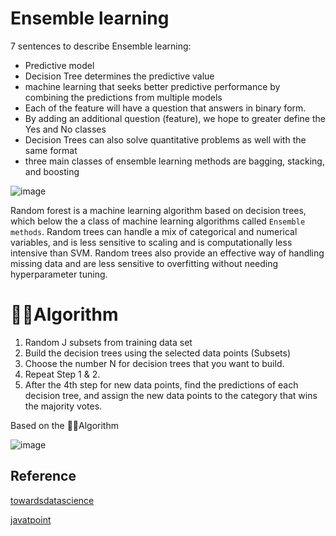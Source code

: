 
#  Ensemble learning
7 sentences to describe Ensemble learning:

- Predictive model
- Decision Tree determines the predictive value 
- machine learning that seeks better predictive performance by combining the predictions from multiple models
- Each of the feature will have a question that answers in binary form.
- By adding an additional question (feature), we hope to greater define the Yes and No classes
- Decision Trees can also solve quantitative problems as well with the same format
- three main classes of ensemble learning methods are bagging, stacking, and boosting

![image](https://cdn-images-1.medium.com/max/2600/0*PuscwCsUr09xZ0SJ.gif)


Random forest is a machine learning algorithm based on decision trees, which below the a class of machine learning algorithms called `Ensemble methods`. Random trees can handle a mix of categorical and numerical variables, and is less sensitive to scaling and is computationally less intensive than SVM. Random trees also provide an effective way of handling missing data and are less sensitive to overfitting without needing hyperparameter tuning.

# 👩‍💻Algorithm

1. Random J subsets from training data set
2. Build the decision trees using the selected data points (Subsets)
3. Choose the number N for decision trees that you want to build.
4. Repeat Step 1 & 2.
5. After the 4th step for new data points, find the predictions of each decision tree, and assign the new data points to the category that wins the majority votes.


Based on the 👩‍💻Algorithm

![image](https://static.javatpoint.com/tutorial/machine-learning/images/random-forest-algorithm2.png)

## Reference
[towardsdatascience](https://towardsdatascience.com/ensemble-methods-in-machine-learning-what-are-they-and-why-use-them-68ec3f9fef5f)

[javatpoint](https://www.javatpoint.com/machine-learning-random-forest-algorithm)
